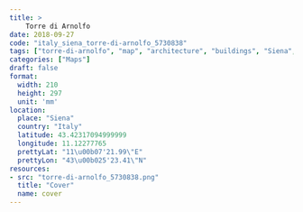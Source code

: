 ```yaml
---
title: > 
    Torre di Arnolfo
date: 2018-09-27
code: "italy_siena_torre-di-arnolfo_5730838"
tags: ["torre-di-arnolfo", "map", "architecture", "buildings", "Siena", "Italy"]
categories: ["Maps"]
draft: false
format:
  width: 210
  height: 297
  unit: 'mm'
location:
  place: "Siena"
  country: "Italy"
  latitude: 43.42317094999999
  longitude: 11.12277765
  prettyLat: "11\u00b07'21.99\"E"
  prettyLon: "43\u00b025'23.41\"N"
resources:
- src: "torre-di-arnolfo_5730838.png"
  title: "Cover"
  name: cover
---
```

